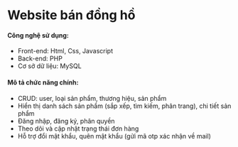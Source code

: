 # Website bán đồng hồ

#### Công nghệ sử dụng:
- Front-end: Html, Css, Javascript
- Back-end: PHP
- Cơ sở dữ liệu: MySQL
#### Mô tả chức năng chính:
- CRUD: user, loại sản phẩm, thương hiệu, sản phẩm
- Hiển thị danh sách sản phẩm (sắp xếp, tìm kiếm, phân trang), chi tiết sản phẩm
- Đăng nhập, đăng ký, phân quyền
- Theo dõi và cập nhật trạng thái đơn hàng
- Hỗ trợ đổi mật khẩu, quên mật khẩu (gửi mã otp xác nhận về mail)
